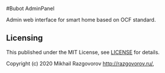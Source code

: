 #Bubot AdminPanel

Admin web interface for smart home based on OCF standard.

## Licensing

This published under the MIT License, see [LICENSE](LICENSE) for details.


Copyright (c) 2020 Mikhail Razgovorov <http://razgovorov.ru/>,

